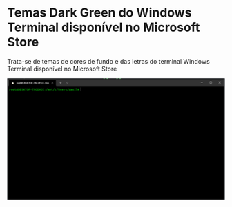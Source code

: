 # Temas Dark Green do Windows Terminal disponível no Microsoft Store
Trata-se de temas de cores de fundo e das letras do terminal Windows Terminal disponível no Microsoft Store

<img src="https://github.com/Marcos-Vitor123/Temas_do_windows_terminal/blob/main/Thema%20dark%20green.PNG">
